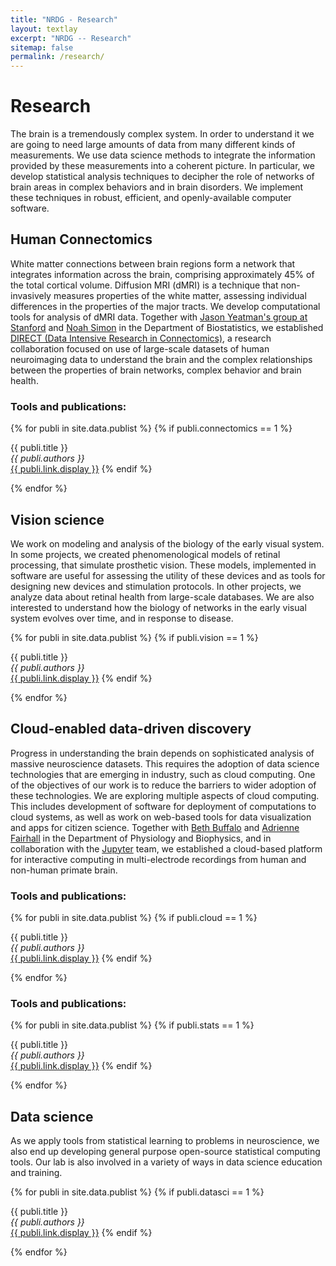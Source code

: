 ```yaml
---
title: "NRDG - Research"
layout: textlay
excerpt: "NRDG -- Research"
sitemap: false
permalink: /research/
---
```


# Research

The brain is a tremendously complex system. In order to understand it we are going to need large amounts of data from many different kinds of measurements. We use data science methods to integrate the information provided by these measurements into a coherent picture. In particular, we develop statistical analysis techniques to decipher the role of networks of brain areas in complex behaviors and in brain disorders. We implement these techniques in robust, efficient, and openly-available computer software.

## Human Connectomics

White matter connections between brain regions form a network that integrates information across the brain, comprising approximately 45% of the total cortical volume. Diffusion MRI (dMRI) is a technique that non-invasively measures properties of the white matter, assessing individual differences in the properties of the major tracts. We develop computational tools for analysis of dMRI data. Together with [Jason Yeatman's group at Stanford](https://www.brainandeducation.com/) and [Noah Simon](https://faculty.washington.edu/nrsimon/) in the Department of Biostatistics, we established [DIRECT (Data Intensive Research in Connectomics)](https://autofq.org/), a research collaboration focused on use of large-scale datasets of human neuroimaging data to understand the brain and the complex relationships between the properties of brain networks, complex behavior and brain health.

### Tools and publications:

{% for publi in site.data.publist %}
  {% if publi.connectomics == 1 %}

  {{ publi.title }} <br />
    <em>{{ publi.authors }} </em><br /><a href="{{ publi.link.url }}">{{ publi.link.display }}</a>
  {% endif %}

{% endfor %}


## Vision science

We work on modeling and analysis of the biology of the early visual system. In some projects, we created phenomenological models of
retinal processing, that simulate prosthetic vision. These models, implemented in software are useful for assessing the utility
of these devices and as tools for designing new devices and stimulation protocols. In other projects, we analyze data about
retinal health from large-scale databases. We are also interested to understand how the biology of networks in the early visual
system evolves over time, and in response to disease.

{% for publi in site.data.publist %}
  {% if publi.vision == 1 %}

  {{ publi.title }} <br />
    <em>{{ publi.authors }} </em><br /><a href="{{ publi.link.url }}">{{ publi.link.display }}</a>
  {% endif %}

{% endfor %}


## Cloud-enabled data-driven discovery

Progress in understanding the brain depends on sophisticated analysis of massive neuroscience datasets. This requires the adoption of data science technologies that are emerging in industry, such as cloud computing. One of the objectives of our work is to reduce the barriers to wider adoption of these technologies. We are exploring multiple aspects of cloud computing. This includes development of software for deployment of computations to cloud systems, as well as work on web-based tools for data visualization and apps for citizen science. Together with [Beth Buffalo](https://buffalomemorylab.com/) and [Adrienne Fairhall](https://fairhalllab.com/) in the Department of Physiology and Biophysics, and in collaboration with the [Jupyter](https://jupyter.org/) team, we established a cloud-based platform for interactive computing in multi-electrode recordings from human and non-human primate brain.


### Tools and publications:

{% for publi in site.data.publist %}
  {% if publi.cloud == 1 %}

  {{ publi.title }} <br />
    <em>{{ publi.authors }} </em><br /><a href="{{ publi.link.url }}">{{ publi.link.display }}</a>
  {% endif %}

{% endfor %}


### Tools and publications:

{% for publi in site.data.publist %}
  {% if publi.stats == 1 %}

  {{ publi.title }} <br />
    <em>{{ publi.authors }} </em><br /><a href="{{ publi.link.url }}">{{ publi.link.display }}</a>
  {% endif %}

{% endfor %}


## Data science

As we apply tools from statistical learning to problems in neuroscience, we also end up developing general purpose
open-source statistical computing tools. Our lab is also involved in a variety of ways in data science education and training.

{% for publi in site.data.publist %}
  {% if publi.datasci == 1 %}

  {{ publi.title }} <br />
    <em>{{ publi.authors }} </em><br /><a href="{{ publi.link.url }}">{{ publi.link.display }}</a>
  {% endif %}

{% endfor %}



<!-- This is how/where to put in images>
<!--![]({{ site.url }}{{ site.baseurl }}/images/respic/layers_real.jpg){: style="width: 300px; float: right; border: 10px"}-->
